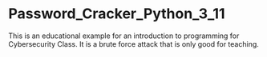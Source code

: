 # Password_Cracker_Python_3_11
This is an educational example for an introduction to programming for Cybersecurity Class. It is a brute force attack that is only good for teaching.
